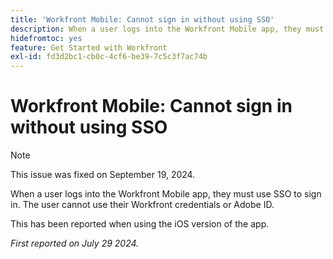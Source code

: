 ```yaml
---
title: 'Workfront Mobile: Cannot sign in without using SSO'
description: When a user logs into the Workfront Mobile app, they must use SSO to sign in. The user cannot use their Workfront credentials or Adobe ID.
hidefromtoc: yes
feature: Get Started with Workfront
exl-id: fd3d2bc1-cb0c-4cf6-be39-7c5c3f7ac74b
---
```

# Workfront Mobile: Cannot sign in without using SSO

>[!NOTE]
>
>This issue was fixed on September 19, 2024.

When a user logs into the Workfront Mobile app, they must use SSO to sign in. The user cannot use their Workfront credentials or Adobe ID.

This has been reported when using the iOS version of the app.

_First reported on July 29 2024._
